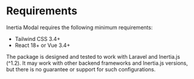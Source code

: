 # Requirements

Inertia Modal requires the following minimum requirements:

* Tailwind CSS 3.4+
* React 18+ or Vue 3.4+

The package is designed and tested to work with Laravel and Inertia.js (^1.2). It may work with other backend frameworks and Inertia.js versions, but there is no guarantee or support for such configurations.
